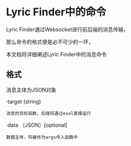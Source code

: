 # Lyric Finder中的命令

Lyric Finder通过Websocket进行前后端的消息传输，

那么命令的格式便是必不可少的一环，

本文档将详细阐述Lyric Finder中的消息命令

## 格式

消息主体为JSON对象

·target (string) 

    消息的目标函数，后端将通过eval直接运行

·data （JSON）[optional]

    数据主体，将被作为args传入函数中

